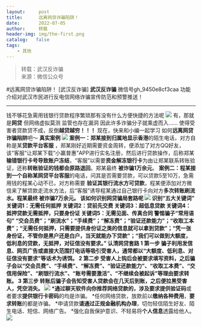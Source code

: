 ```yaml
---
layout:     post
title:      远离网贷诈骗陷阱！
date:       2022-07-05
author:     转载
header-img: img/the-first.png
catalog:   false
tags:
    - 其他
---
```


<blockquote><p>转载：武汉反诈骗<br>
来源：微信公众号</p></blockquote>

#远离网贷诈骗陷阱！
[武汉反诈骗]
**武汉反诈骗**
微信号gh_9450e8cf3caa
功能介绍对武汉市民进行反电信网络诈骗宣传防范和预警推送！

****
钱不够花急需用钱银行贷款程序繁琐那有没有什么方便快捷的方法呢
![]({{site.baseurl}}/postimg/W2qOv3ickEwJ7efSyiatTs1JcotpCrdR1tlGlJiaAqYKdEicINNjgDtLLYwX3yW08Tg86kiazxibJqKplAjicmCpaMkicA.png)
有，那就是****网贷****
但网络虚拟莫测
监管也存在漏洞
因此许多诈骗分子就乘虚而入......
使得受害者贷款贷不成，反倒****越贷越穷！！！****
现在，快来和小编一起学习
如何****远离网贷诈骗陷阱****吧～
**真实案例**
![]({{site.baseurl}}/postimg/W2qOv3ickEwJ7efSyiatTs1JcotpCrdR1t3PTqR4HyuHOL0o69lnibRp9Zr87nv2BHC9n2E2pBod8TolM8NibrKdwg.jpeg)
**案例一：**郑某接到**归属地显示香港**的陌生电话，对方自称是某**贷款平台客服**
，郑某刚好近期需要资金周转，便添加了对方QQ好友，该“客服”让郑某下载“小赢普惠”APP进行实名注册，然后进行贷款操作，后称郑某
**输错银行卡号导致账户冻结**，“客服”以需要**资金解冻银行卡**为由让郑某联系转账验证，还称**转账验证的钱都会原路退回**。郑某最终
**被诈骗1万余元**。
**案例二：**程某接到一个自称**某网贷平台客服**的电话，问其是否需要贷款，可以贷款5至10万，急需用钱的程某心动不已，对方称需要
**验证其银行流水方可贷款**，程某便添加对方微信来了解贷款走流水方法，后“客服”诱导程某通过自己银行卡向对方**多次转账刷流水。**程某最终
**被诈骗7万余元**。
**该如何识别网贷骗局套路呢**
![]({{site.baseurl}}/postimg/W2qOv3ickEwJ7efSyiatTs1JcotpCrdR1t1iac8piaHrrROWq6qJ8C5QvbIQoxibNXtt5msy8tMMaSejCibvGpb6AqtA.jpeg)
**识别“五大关键词”**
关键词1：无需任何抵押
关键词2：贷前先交费
关键词3：超低息贷款
关键词4：抵押贷款无需抵押，只要身份证
关键词5：无需见面、传真合同
**警惕骗子“常用语句”**
“交会员费”；“刷流水”；“手续费”；“解冻费”；“验证还款能力”；“收取工本费”；“无需任何抵押，只需要提供身份证之类的信息就可以拿到贷款”；“凭一张身份证，不管你是黑户还是白户，当天就能办下贷款”；“我们可以做到大额度，低利息的贷款，无抵押，对征信没有要求。”
**认清网贷套路**
1
**第一步**
骗子利用发信息、网页广告或直接大范围打电话等吸引受害人，通常都以“大额度、低利息、对征信没有要求”等话术为诱饵。
2
**第二步**
受害人上钩后会被要求填写资料，之后骗子会以“交会员费”、“手续费”、“解冻费”、“验证还款能力”、“收取工本费”、“交信用保险”、“刷银行流水”、“账号需要激活”、“不继续会被起诉”等理由要求转账。
3
**第三步**
转账后骗子会告知受害人贷款会在几天后到账，之后便拉黑受害人，凭空消失。
![]({{site.baseurl}}/postimg/Oa8GJuhwKzPf6aPLKyunK5uxialxibavF2LaYwrugNW9kicNZ33pmBTRzeIDAGV7DJWytJbkev1b4rk63qbJ5I52g.png)
*通过聊天软件向你推荐网络贷款的，涉及要求**提供验证码**或者要求**提供银行卡密码**的均是诈骗。
*任何网络贷款，放款前以**缴纳各种费用**，**要求转账**的都是诈骗。
*申请贷款**请通过正规金融机构办理**，切勿轻信陌生好友、陌生电话、短信、网络广告。
*强化自我保护意识、不轻易将**个人信息**透露给他人。
![]({{site.baseurl}}/postimg/8wBAcE4t1v6JicXhf5EicpvDiaccRAUiaVf6cyANO81sQABmDMBbQicSdH7ykhOeB5VUHRXO2nZmicUKia4nw3BjyVg1Q.jpeg)
